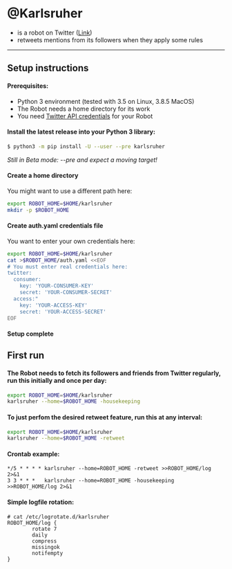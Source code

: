 # @Karlsruher
* is a robot on Twitter ([Link](https://twitter.com/Karlsruher))
* retweets mentions from its followers when they apply some rules
---

## Setup instructions

#### Prerequisites:
* Python 3 environment (tested with 3.5 on Linux, 3.8.5 MacOS)
* The Robot needs a home directory for its work
* You need [Twitter API credentials](https://developer.twitter.com) for your Robot

#### Install the latest release into your Python 3 library:
```bash
$ python3 -m pip install -U --user --pre karlsruher
```
*Still in Beta mode: --pre and expect a moving target!*

#### Create a home directory
You might want to use a different path here:
```bash
export ROBOT_HOME=$HOME/karlsruher
mkdir -p $ROBOT_HOME
```
#### Create auth.yaml credentials file
You want to enter your own credentials here:
```bash
export ROBOT_HOME=$HOME/karlsruher
cat >$ROBOT_HOME/auth.yaml <<EOF
# You must enter real credentials here:
twitter:
  consumer:
    key: 'YOUR-CONSUMER-KEY'
    secret: 'YOUR-CONSUMER-SECRET'
  access:"
    key: 'YOUR-ACCESS-KEY'
    secret: 'YOUR-ACCESS-SECRET'
EOF
```

#### Setup complete

## First run
#### The Robot needs to fetch its followers and friends from Twitter regularly, run this initially and once per day:
```bash
export ROBOT_HOME=$HOME/karlsruher
karlsruher --home=$ROBOT_HOME -housekeeping
```

#### To just perfom the desired retweet feature, run this at any interval:
```bash
export ROBOT_HOME=$HOME/karlsruher
karlsruher --home=$ROBOT_HOME -retweet 
```

#### Crontab example:
```
*/5 * * * * karlsruher --home=ROBOT_HOME -retweet >>ROBOT_HOME/log 2>&1
3 3 * * *   karlsruher --home=ROBOT_HOME -housekeeping >>ROBOT_HOME/log 2>&1
```

#### Simple logfile rotation:

```
# cat /etc/logrotate.d/karlsruher
ROBOT_HOME/log {
        rotate 7
        daily
        compress
        missingok
        notifempty
}
```
